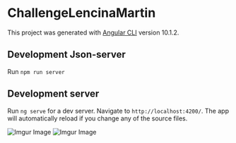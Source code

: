 # ChallengeLencinaMartin
This project was generated with [Angular CLI](https://github.com/angular/angular-cli) version 10.1.2.

## Development Json-server
Run `npm run server`

## Development server
Run `ng serve` for a dev server. Navigate to `http://localhost:4200/`. The app will automatically reload if you change any of the source files.

![Imgur Image](https://i.imgur.com/LqWSof3.png)
![Imgur Image](https://i.imgur.com/pGS5s5Q.png)
